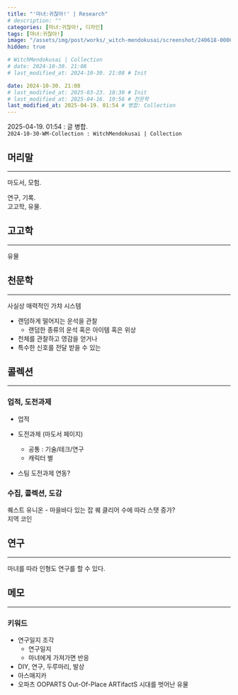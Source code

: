 ```yaml
---
title: "'마녀:귀찮아!' | Research"
# description: ""
categories: [마녀:귀찮아!, 디자인]
tags: [마녀:귀찮아!]
image: "/assets/img/post/works/_witch-mendokusai/screenshot/240618-000000.png"
hidden: true

# WitchMendokusai | Collection
# date: 2024-10-30. 21:08
# last_modified_at: 2024-10-30. 21:08 # Init

date: 2024-10-30. 21:08
# last_modified_at: 2025-03-23. 18:30 # Init
# last_modified_at: 2025-04-16. 19:56 # 천문학
last_modified_at: 2025-04-19. 01:54 # 병합: Collection
---
```


2025-04-19. 01:54 : 글 병합.  
`2024-10-30-WM-Collection : WitchMendokusai | Collection`  

## 머리말

---

마도서, 모험.  

연구, 기록.  
고고학, 유물.  

## 고고학

---

유물  

## 천문학

---

사실상 매력적인 가챠 시스템  

- 랜덤하게 떨어지는 운석을 관찰
  - 랜덤한 종류의 운석 혹은 아이템 혹은 위상
- 천체를 관찰하고 영감을 얻거나
- 특수한 신호를 전달 받을 수 있는

## 콜렉션

---

### 업적, 도전과제

- 업적

- 도전과제 (마도서 페이지)
  - 공통 : 기술/테크/연구
  - 캐릭터 별

- 스팀 도전과제 연동?

### 수집, 콜렉션, 도감

퀘스트 유니온 - 마을바다 있는 잡 퀘 클리어 수에 따라 스탯 증가?  
지역 코인  

## 연구

---

마녀를 따라 인형도 연구를 할 수 있다.  

## 메모

---

### 키워드

- 연구일지 조각
  - 연구일지
  - 마녀에게 가져가면 반응
- DIY, 연구, 두루마리, 발상
- 아스매지카
- 오파츠 OOPARTS Out-Of-Place ARTifactS 시대를 벗어난 유물
